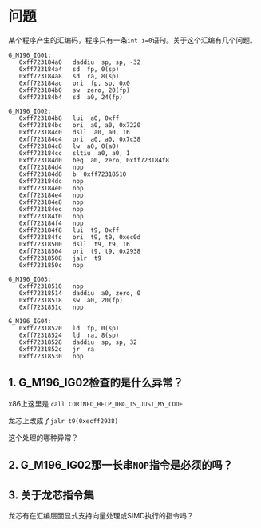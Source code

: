 # 问题 


某个程序产生的汇编码，程序只有一条`int i=0`语句。关于这个汇编有几个问题。

```
G_M196_IG01:
   0xff723184a0   daddiu  sp, sp, -32
   0xff723184a4   sd  fp, 0(sp)
   0xff723184a8   sd  ra, 8(sp)
   0xff723184ac   ori  fp, sp, 0x0
   0xff723184b0   sw  zero, 20(fp)
   0xff723184b4   sd  a0, 24(fp)

G_M196_IG02:
   0xff723184b8   lui  a0, 0xff
   0xff723184bc   ori  a0, a0, 0x7220
   0xff723184c0   dsll  a0, a0, 16
   0xff723184c4   ori  a0, a0, 0x7c38
   0xff723184c8   lw  a0, 0(a0)
   0xff723184cc   sltiu  a0, a0, 1
   0xff723184d0   beq  a0, zero, 0xff723184f8
   0xff723184d4   nop
   0xff723184d8   b  0xff72318510
   0xff723184dc   nop
   0xff723184e0   nop
   0xff723184e4   nop
   0xff723184e8   nop
   0xff723184ec   nop
   0xff723184f0   nop
   0xff723184f4   nop
   0xff723184f8   lui  t9, 0xff
   0xff723184fc   ori  t9, t9, 0xec0d
   0xff72318500   dsll  t9, t9, 16
   0xff72318504   ori  t9, t9, 0x2938
   0xff72318508   jalr  t9
   0xff7231850c   nop

G_M196_IG03:
   0xff72318510   nop
   0xff72318514   daddiu  a0, zero, 0
   0xff72318518   sw  a0, 20(fp)
   0xff7231851c   nop

G_M196_IG04:
   0xff72318520   ld  fp, 0(sp)
   0xff72318524   ld  ra, 8(sp)
   0xff72318528   daddiu  sp, sp, 32
   0xff7231852c   jr  ra
   0xff72318530   nop

```

## 1. G_M196_IG02检查的是什么异常？

x86上这里是 `call CORINFO_HELP_DBG_IS_JUST_MY_CODE`

龙芯上改成了`jalr t9(0xecff2938)`

这个处理的哪种异常？


## 2. G_M196_IG02那一长串`NOP`指令是必须的吗？


## 3. 关于龙芯指令集

龙芯有在汇编层面显式支持向量处理或SIMD执行的指令吗？
